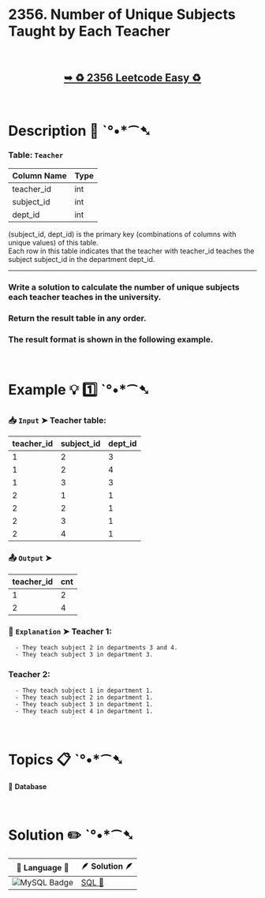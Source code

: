 # 2356. Number of Unique Subjects Taught by Each Teacher

</br>

<h2 align="center"> 

<a href="https://leetcode.com/problems/number-of-unique-subjects-taught-by-each-teacher/description/?envType=study-plan-v2&envId=top-sql-50"><strong>➥ ♻️ 2356 Leetcode Easy ♻️ </strong></a>
</h2>

</br>

# Description 📜 ˋ°•*⁀➷

### Table: `Teacher`

| Column Name | Type |
|-------------|------|
| teacher_id  | int  |
| subject_id  | int  |
| dept_id     | int  |


(subject_id, dept_id) is the primary key (combinations of columns with unique values) of this table.</br>
Each row in this table indicates that the teacher with teacher_id teaches the subject subject_id in the department dept_id.

---

### Write a solution to calculate the number of unique subjects each teacher teaches in the university.

### Return the result table in any order.

### The result format is shown in the following example.

</br>

# Example 💡 1️⃣ ˋ°•*⁀➷

  ### 📥 `Input`  ➤ Teacher table:

| teacher_id | subject_id | dept_id |
| ---------- | ---------- | ------- |
| 1          | 2          | 3       |
| 1          | 2          | 4       |
| 1          | 3          | 3       |
| 2          | 1          | 1       |
| 2          | 2          | 1       |
| 2          | 3          | 1       |
| 2          | 4          | 1       |

  ### 📤 `Output`  ➤

| teacher_id | cnt |
| ---------- | --- |
| 1          | 2   |
| 2          | 4   |

  ### 🔦 `Explanation`  ➤ Teacher 1:

      - They teach subject 2 in departments 3 and 4.
      - They teach subject 3 in department 3.

  ### Teacher 2:

      - They teach subject 1 in department 1.
      - They teach subject 2 in department 1.
      - They teach subject 3 in department 1.
      - They teach subject 4 in department 1.

</br>

# Topics 📋 ˋ°•*⁀➷

🔸 **Database**  </br>

</br>

# Solution ✏️ ˋ°•*⁀➷

| 📒 Language 📒  | 🪶 Solution 🪶 |
| ------------- | ------------- |
|  ![MySQL Badge](https://img.shields.io/badge/MySQL-4479A1?logo=mysql&logoColor=fff&style=for-the-badge)  | [SQL 🕍]() |